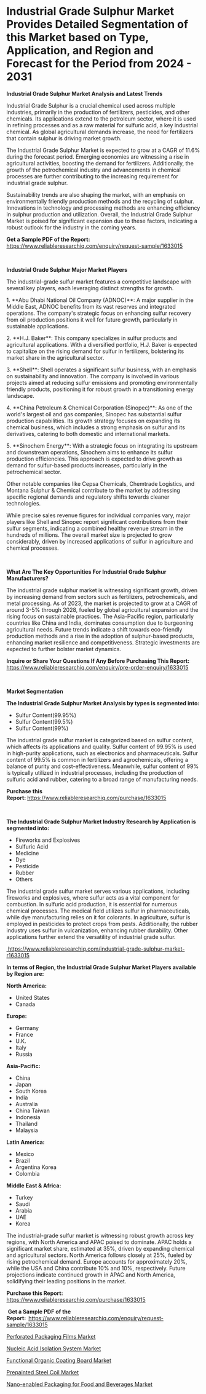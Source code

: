 <p><h1>Industrial Grade Sulphur Market Provides Detailed Segmentation of this Market based on Type, Application, and Region and Forecast for the Period from 2024 - 2031</h1></p><p><strong>Industrial Grade Sulphur Market Analysis and Latest Trends</strong></p>
<p><p>Industrial Grade Sulphur is a crucial chemical used across multiple industries, primarily in the production of fertilizers, pesticides, and other chemicals. Its applications extend to the petroleum sector, where it is used in refining processes and as a raw material for sulfuric acid, a key industrial chemical. As global agricultural demands increase, the need for fertilizers that contain sulphur is driving market growth.</p><p>The Industrial Grade Sulphur Market is expected to grow at a CAGR of 11.6% during the forecast period. Emerging economies are witnessing a rise in agricultural activities, boosting the demand for fertilizers. Additionally, the growth of the petrochemical industry and advancements in chemical processes are further contributing to the increasing requirement for industrial grade sulphur. </p><p>Sustainability trends are also shaping the market, with an emphasis on environmentally friendly production methods and the recycling of sulphur. Innovations in technology and processing methods are enhancing efficiency in sulphur production and utilization. Overall, the Industrial Grade Sulphur Market is poised for significant expansion due to these factors, indicating a robust outlook for the industry in the coming years.</p></p>
<p><strong>Get a Sample PDF of the Report:&nbsp;</strong> <a href="https://www.reliableresearchiq.com/enquiry/request-sample/1633015?utm_campaign=1123&utm_medium=2&utm_source=Github&utm_content=ia&utm_term=27102024&utm_id=industrial-grade-sulphur">https://www.reliableresearchiq.com/enquiry/request-sample/1633015</a></p>
<p>&nbsp;</p>
<p><strong>Industrial Grade Sulphur Major Market Players</strong></p>
<p><p>The industrial-grade sulfur market features a competitive landscape with several key players, each leveraging distinct strengths for growth. </p><p>1. **Abu Dhabi National Oil Company (ADNOC)**: A major supplier in the Middle East, ADNOC benefits from its vast reserves and integrated operations. The company's strategic focus on enhancing sulfur recovery from oil production positions it well for future growth, particularly in sustainable applications.</p><p>2. **H.J. Baker**: This company specializes in sulfur products and agricultural applications. With a diversified portfolio, H.J. Baker is expected to capitalize on the rising demand for sulfur in fertilizers, bolstering its market share in the agricultural sector.</p><p>3. **Shell**: Shell operates a significant sulfur business, with an emphasis on sustainability and innovation. The company is involved in various projects aimed at reducing sulfur emissions and promoting environmentally friendly products, positioning it for robust growth in a transitioning energy landscape.</p><p>4. **China Petroleum & Chemical Corporation (Sinopec)**: As one of the world's largest oil and gas companies, Sinopec has substantial sulfur production capabilities. Its growth strategy focuses on expanding its chemical business, which includes a strong emphasis on sulfur and its derivatives, catering to both domestic and international markets.</p><p>5. **Sinochem Energy**: With a strategic focus on integrating its upstream and downstream operations, Sinochem aims to enhance its sulfur production efficiencies. This approach is expected to drive growth as demand for sulfur-based products increases, particularly in the petrochemical sector.</p><p>Other notable companies like Cepsa Chemicals, Chemtrade Logistics, and Montana Sulphur & Chemical contribute to the market by addressing specific regional demands and regulatory shifts towards cleaner technologies.</p><p>While precise sales revenue figures for individual companies vary, major players like Shell and Sinopec report significant contributions from their sulfur segments, indicating a combined healthy revenue stream in the hundreds of millions. The overall market size is projected to grow considerably, driven by increased applications of sulfur in agriculture and chemical processes.</p></p>
<p>&nbsp;</p>
<p><strong>What Are The Key Opportunities For Industrial Grade Sulphur Manufacturers?</strong></p>
<p><p>The industrial grade sulphur market is witnessing significant growth, driven by increasing demand from sectors such as fertilizers, petrochemicals, and metal processing. As of 2023, the market is projected to grow at a CAGR of around 3-5% through 2028, fueled by global agricultural expansion and the rising focus on sustainable practices. The Asia-Pacific region, particularly countries like China and India, dominates consumption due to burgeoning agricultural needs. Future trends indicate a shift towards eco-friendly production methods and a rise in the adoption of sulphur-based products, enhancing market resilience and competitiveness. Strategic investments are expected to further bolster market dynamics.</p></p>
<p><strong>Inquire or Share Your Questions If Any Before Purchasing This Report:</strong> <a href="https://www.reliableresearchiq.com/enquiry/pre-order-enquiry/1633015?utm_campaign=1123&utm_medium=2&utm_source=Github&utm_content=ia&utm_term=27102024&utm_id=industrial-grade-sulphur">https://www.reliableresearchiq.com/enquiry/pre-order-enquiry/1633015</a></p>
<p>&nbsp;</p>
<p><strong>Market Segmentation</strong></p>
<p><strong>The Industrial Grade Sulphur Market Analysis by types is segmented into:</strong></p>
<p><ul><li>Sulfur Content(99.95%)</li><li>Sulfur Content(99.5%)</li><li>Sulfur Content(99%)</li></ul></p>
<p><p>The industrial grade sulfur market is categorized based on sulfur content, which affects its applications and quality. Sulfur content of 99.95% is used in high-purity applications, such as electronics and pharmaceuticals. Sulfur content of 99.5% is common in fertilizers and agrochemicals, offering a balance of purity and cost-effectiveness. Meanwhile, sulfur content of 99% is typically utilized in industrial processes, including the production of sulfuric acid and rubber, catering to a broad range of manufacturing needs.</p></p>
<p><strong>Purchase this Report:&nbsp;</strong><a href="https://www.reliableresearchiq.com/purchase/1633015?utm_campaign=1123&utm_medium=2&utm_source=Github&utm_content=ia&utm_term=27102024&utm_id=industrial-grade-sulphur">https://www.reliableresearchiq.com/purchase/1633015</a></p>
<p>&nbsp;</p>
<p><strong>The Industrial Grade Sulphur Market Industry Research by Application is segmented into:</strong></p>
<p><ul><li>Fireworks and Explosives</li><li>Sulfuric Acid</li><li>Medicine</li><li>Dye</li><li>Pesticide</li><li>Rubber</li><li>Others</li></ul></p>
<p><p>The industrial grade sulfur market serves various applications, including fireworks and explosives, where sulfur acts as a vital component for combustion. In sulfuric acid production, it is essential for numerous chemical processes. The medical field utilizes sulfur in pharmaceuticals, while dye manufacturing relies on it for colorants. In agriculture, sulfur is employed in pesticides to protect crops from pests. Additionally, the rubber industry uses sulfur in vulcanization, enhancing rubber durability. Other applications further extend the versatility of industrial grade sulfur.</p></p>
<p><a href="https://www.reliableresearchiq.com/industrial-grade-sulphur-market-r1633015?utm_campaign=1123&utm_medium=2&utm_source=Github&utm_content=ia&utm_term=27102024&utm_id=industrial-grade-sulphur">&nbsp;https://www.reliableresearchiq.com/industrial-grade-sulphur-market-r1633015</a></p>
<p><strong>In terms of Region, the Industrial Grade Sulphur Market Players available by Region are:</strong></p>
<p>
    <p> <strong> North America: </strong>
        <ul>
            <li>United States</li>
            <li>Canada</li>
        </ul>
        </p> 
    <p> <strong> Europe: </strong>
        <ul>
            <li>Germany</li>
            <li>France</li>
            <li>U.K.</li>
            <li>Italy</li>
            <li>Russia</li>
        </ul>
        </p> 
    <p> <strong> Asia-Pacific: </strong>
        <ul>
            <li>China</li>
            <li>Japan</li>
            <li>South Korea</li>
            <li>India</li>
            <li>Australia</li>
            <li>China Taiwan</li>
            <li>Indonesia</li>
            <li>Thailand</li>
            <li>Malaysia</li>
        </ul>
        </p> 
    <p> <strong> Latin America: </strong>
        <ul>
            <li>Mexico</li>
            <li>Brazil</li>
            <li>Argentina Korea</li>
            <li>Colombia</li>
        </ul>
        </p> 
    <p> <strong> Middle East & Africa: </strong>
        <ul>
            <li>Turkey</li>
            <li>Saudi</li>
            <li>Arabia</li>
            <li>UAE</li>
            <li>Korea</li>
        </ul>
    </p>
    </p>
<p><p>The industrial-grade sulfur market is witnessing robust growth across key regions, with North America and APAC poised to dominate. APAC holds a significant market share, estimated at 35%, driven by expanding chemical and agricultural sectors. North America follows closely at 25%, fueled by rising petrochemical demand. Europe accounts for approximately 20%, while the USA and China contribute 10% and 10%, respectively. Future projections indicate continued growth in APAC and North America, solidifying their leading positions in the market.</p></p>
<p><strong>Purchase this Report: </strong><a href="https://www.reliableresearchiq.com/purchase/1633015?utm_campaign=1123&utm_medium=2&utm_source=Github&utm_content=ia&utm_term=27102024&utm_id=industrial-grade-sulphur">https://www.reliableresearchiq.com/purchase/1633015</a></p>
<p>&nbsp;<strong>Get a Sample PDF of the Report:&nbsp;&nbsp;</strong><a href="https://www.reliableresearchiq.com/enquiry/request-sample/1633015?utm_campaign=1123&utm_medium=2&utm_source=Github&utm_content=ia&utm_term=27102024&utm_id=industrial-grade-sulphur">https://www.reliableresearchiq.com/enquiry/request-sample/1633015</a></p>
<p><strong></strong></p>
<p><p><a href="https://github.com/eleanore16mal/Market-Research-Report-List-1/blob/main/perforated-packaging-films-market.md?utm_campaign=1123&utm_medium=2&utm_source=Github&utm_content=ia&utm_term=27102024&utm_id=industrial-grade-sulphur">Perforated Packaging Films Market</a></p><p><a href="https://issuu.com/reportprime-2/docs/nucleic-acid-isolation-system-marke_c4b3f4f42c79ae?utm_campaign=1123&utm_medium=2&utm_source=Github&utm_content=ia&utm_term=27102024&utm_id=industrial-grade-sulphur">Nucleic Acid Isolation System Market</a></p><p><a href="https://www.linkedin.com/pulse/functional-organic-coating-board-market-growth-segmentation-h2w7c?trk=public_post_embed_feed-article-content&utm_campaign=1123&utm_medium=2&utm_source=Github&utm_content=ia&utm_term=27102024&utm_id=industrial-grade-sulphur">Functional Organic Coating Board Market</a></p><p><a href="https://www.linkedin.com/pulse/prepainted-steel-coil-market-penetration-strategies-untapped-xppqc?utm_campaign=1123&utm_medium=2&utm_source=Github&utm_content=ia&utm_term=27102024&utm_id=industrial-grade-sulphur">Prepainted Steel Coil Market</a></p><p><a href="https://github.com/akrenkthongy/Market-Research-Report-List-1/blob/main/nano-enabled-packaging-for-food-and-beverages-market.md?utm_campaign=1123&utm_medium=2&utm_source=Github&utm_content=ia&utm_term=27102024&utm_id=industrial-grade-sulphur">Nano-enabled Packaging for Food and Beverages Market</a></p></p>